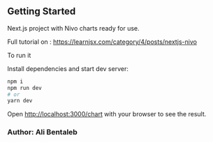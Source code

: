 

## Getting Started

Next.js project with Nivo charts ready for use.

Full tutorial on : https://learnjsx.com/category/4/posts/nextjs-nivo

To run it

Install dependencies and start dev server:

```bash
npm i 
npm run dev
# or
yarn dev
```

Open [http://localhost:3000/chart](http://localhost:3000/chart) with your browser to see the result.


### Author: Ali Bentaleb

